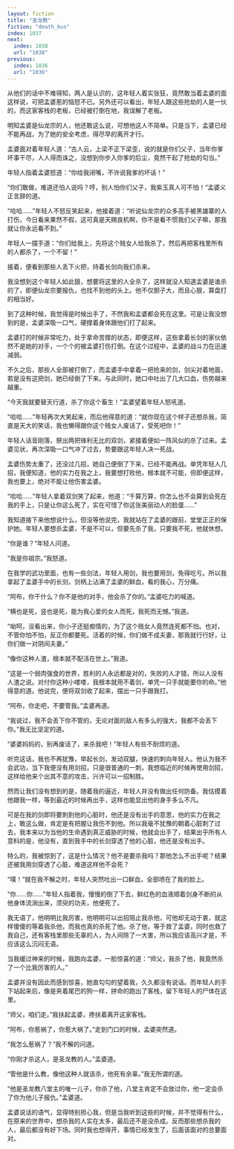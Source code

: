 ```yaml
---
layout: fiction
title: "圣龙教"
fiction: "death_bus"
index: 1037
next:
  index: 1038
  url: "1038"
previous:
  index: 1036
  url: "1036"
---
```

从他们的话中不难得知，两人是认识的，这年轻人着实张狂，竟然敢当着孟婆的面这样说，可把孟婆惹的恼怒不已。另外还可以看出，年轻人跟这些抢劫的人是一伙的，而这家客栈的老板，已经被打倒在地，我误解了老板。

明知孟婆是仙龙宗的人，他还敢这么说，可想他这人不简单。只是当下，孟婆已经不能再战，为了她的安全考虑，得尽早的离开才行。

孟婆面对着年轻人道：“古人云，上梁不正下梁歪，说的就是你们父子，当年你爹坏事干尽，人人得而诛之，没想到你步入你爹的后尘，竟然干起了抢劫的勾当。”

年轻人指着孟婆怒道：“你给我闭嘴，不许说我爹的坏话！”

“你们敢做，难道还怕人说吗？哼，别人怕你们父子，我紫玉真人可不怕！”孟婆义正言辞的道。

“哈哈……”年轻人不怒反笑起来，他接着道：“听说仙龙宗的众多高手被黑雄寨的人打伤，今日看来果然不假，这可真是天赐良机啊，你不是看不惯我们父子嘛，那我就让你永远看不到。”

年轻人一摆手道：“你们给我上，先将这个贱女人给我杀了，然后再把客栈里所有的人都杀了，一个不留！”

接着，便看到那些人丢下火把，持着长剑向我们杀来。

我没想到这个年轻人如此狠，想要将这里的人全杀了，这样就没人知道孟婆是谁杀的了，即便仙龙宗要报仇，也找不到他的头上。他不仅胆子大，而且心狠，算盘打的相当好。

到了这种时候，我觉得是时候出手了，不然我和孟婆都会死在这里。可是让我没想到的是，孟婆深吸一口气，硬撑着身体跟他们打了起来。

孟婆打的时候非常吃力，处于拿命苦撑的状态，即便这样，这些拿着长剑的家伙依然不是她的对手，一个个的被孟婆打伤打倒。在这个过程中，孟婆的战斗力在迅速减弱。

不久之后，那些人全部被打倒了，而孟婆手中拿着一把抢来的剑，剑尖对着地面，若是没有这把剑，她已经倒了下来。与此同时，她口中吐出了几大口血，伤势越来越重。

“今天我就要替天行道，杀了你这个畜生！”孟婆望着年轻人怒吼道。

“哈哈……”年轻再次大笑起来，而后他得意的道：“就你现在这个样子还想杀我，简直是天大的笑话，我也懒得跟你这个贱女人废话了，受死吧你！”

年轻人话音刚落，祭出两把锋利无比的双剑，紧接着便如一阵风似的杀了过来。孟婆见状，再次深吸一口气冲了过去，势要跟这年轻人决一死战。

孟婆伤势太重了，还没过几招，她自己便倒了下来，已经不能再战。单凭年轻人几招，我便知道，他的实力在我之上，我要想打败他，根本就不可能，但即便这样，我也要上，绝对不能让他伤害孟婆。

“哈哈……”年轻人拿着双剑笑了起来，他道：“千算万算，你怎么也不会算到会死在我的手上，只是让你这么死了，实在可惜了你这张美丽动人的脸蛋……”

我知道接下来他想说什么，但没等他说完，我就站在了孟婆的跟前，堂堂正正的保护她。年轻人要想杀孟婆，不是不可以，但要先杀了我，只要我不死，他就休想。

“你是谁？”年轻人问道。

“我是你祖宗。”我怒道。

在我学的武功里面，也有一些剑法，年轻人用剑，我也要用剑，免得吃亏。所以我拿起了孟婆手中的长剑，剑柄上沾满了孟婆的鲜血，看的我心，万分痛。

“阿布，你干什么？你不是他的对手，他会杀了你的。”孟婆吃力的喊道。

“横也是死，竖也是死，能为我心爱的女人而死，我死而无憾。”我道。

“呦呵，没看出来，你小子还挺痴情的，为了这个贱女人竟然连死都不怕。也对，不管你怕不怕，反正你都要死。活着的时候，你们做不成夫妻，那我就行行好，让你们做一对阴间夫妻。”

“像你这种人渣，根本就不配活在世上。”我道。

“这是一个弱肉强食的世界，胜利的人永远都是对的，失败的人才错，所以人没有人渣之说。对付你这种小喽喽，我根本就用不着剑，单凭一只手就能要你的命。”他得意的道。他说完，便将双剑收了起来，摆出一只手跟我打。

“阿布，你走吧，不要管我。”孟婆再道。

“我说过，我不会丢下你不管的，无论对面的敌人有多么的强大，我都不会丢下你。”我无比坚定的道。

“婆婆妈妈的，别再废话了，来杀我吧！”年轻人有些不耐烦的道。

听完这话，我也不再犹豫，举起长剑，发动双腿，快速的刺向年轻人。他认为我不会武功，当下我便没有用剑招，只是很普通的一刺，我想临近的时候再使用剑招，这样给他来个出其不意的攻击，兴许可以一招制胜。

然而让我们没有想到的是，随着我的逼近，年轻人并没有做出任何防备。我估摸着他跟我一样，等到最近的时候再出手，这样也能显出他的身手多么不凡。

可是在我的剑即将要刺到他的心脏时，他还是没有出手的意思，他的实力在我之上，敢这么做，肯定是有把握让我伤不到他。所以我毫不犹豫的朝着心脏刺了过去，我本来以为当他的生命遇到真正威胁的时候，他就会出手了，结果出乎所有人意料的是，他没有，直到我手中的长剑穿透了他的心脏，他还是没有出手。

特么的，我被惊到了，这是什么情况？他不是要杀我吗？那他怎么不出手呢？结果还被我用剑穿透了心脏，难道这样他不会死？

“噗！”就在我不解之时，年轻人突然吐出一口鲜血，全部喷在了我的脸上。

“你……你……”年轻人指着我，慢慢的倒了下去，鲜红色的血液顺着剑身不断的从他身体流淌出来，须臾的功夫，他便死了。

我无语了，他明明比我厉害，他明明可以出招阻止我杀他，可他却无动于衷，就这样傻傻的等着我杀他，而我也真的杀死了他。杀了他，等于救了孟婆，同时也救了我自己，还有客栈里那些无辜的人，为人间除了一大害，所以我应该高兴才是，不应该这么沉闷无语。

当我缓过神来的时候，我跑向孟婆，一脸惊喜的道：“师父，我杀了他，我竟然杀了一个比我厉害的人。”

孟婆并没有因此而感到惊喜，她直勾勾的望着我，久久都没有说话。而年轻人的手下站起来后，像是夹着尾巴的狗一样，拼命的跑出了客栈，留下年轻人的尸体在这里。

“师父，咱们走。”我扶起孟婆，搀扶着离开这家客栈。

“阿布，你惹祸了，你惹大祸了。”走到门口的时候，孟婆突然道。

“我怎么惹祸了？”我不解的问道。

“你刚才杀这人，是圣龙教的人。”孟婆道。

“管他是什么教，像他这种人就该杀，他死有余辜。”我无所谓的道。

“他是圣龙教八堂主的唯一儿子，你杀了他，八堂主肯定不会放过你，他一定会杀了你为他儿子报仇。”孟婆道。

孟婆说话的语气，显得特别担心我，但是当我听到这些的时候，并不觉得有什么，在原来的世界中，想杀我的人实在太多，最后还不是没杀成。反而那些想杀我的人，最后都没有好下场。同时我也想得开，事情已经发生了，后面该面对的总要面对。